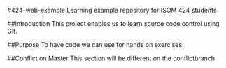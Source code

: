 #424-web-example
Learning example repository for ISOM 424 students

##Introduction
This project enables us to learn source code control using Git.

##Purpose
To have code we can use for hands on exercises

##Conflict on Master
This section will be different on the conflictbranch